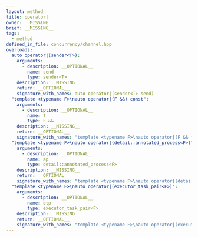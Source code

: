 ```yaml
---
layout: method
title: operator|
owner: __MISSING__
brief: __MISSING__
tags:
  - method
defined_in_file: concurrency/channel.hpp
overloads:
  auto operator|(sender<T>):
    arguments:
      - description: __OPTIONAL__
        name: send
        type: sender<T>
    description: __MISSING__
    return: __OPTIONAL__
    signature_with_names: auto operator|(sender<T> send)
  "template <typename F>\nauto operator|(F &&) const":
    arguments:
      - description: __OPTIONAL__
        name: f
        type: F &&
    description: __MISSING__
    return: __OPTIONAL__
    signature_with_names: "template <typename F>\nauto operator|(F && f) const"
  "template <typename F>\nauto operator|(detail::annotated_process<F>)":
    arguments:
      - description: __OPTIONAL__
        name: ap
        type: detail::annotated_process<F>
    description: __MISSING__
    return: __OPTIONAL__
    signature_with_names: "template <typename F>\nauto operator|(detail::annotated_process<F> ap)"
  "template <typename F>\nauto operator|(executor_task_pair<F>)":
    arguments:
      - description: __OPTIONAL__
        name: etp
        type: executor_task_pair<F>
    description: __MISSING__
    return: __OPTIONAL__
    signature_with_names: "template <typename F>\nauto operator|(executor_task_pair<F> etp)"
---
```


